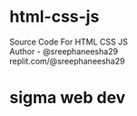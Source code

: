 # html-css-js
Source Code For HTML CSS JS 
<br>
Author - @sreephaneesha29
<br>
replit.com/@sreephaneesha29
<br>
# sigma web dev 